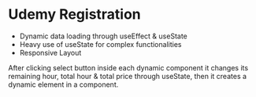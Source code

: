 # Udemy Registration

* Dynamic data loading through useEffect & useState
* Heavy use of useState for complex functionalities 
* Responsive Layout
<!-- * Loading more data using useState for simple |see all| button  -->

After clicking select button inside each dynamic component it changes its remaining hour, total hour & total price through useState,
then it creates a dynamic element in a component.  
<!-- At first it loads six data (6 cards) then after clicking 'See All' button it loads all data it has. -->
